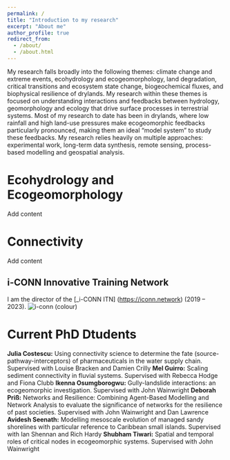 ```yaml
---
permalink: /
title: "Introduction to my research"
excerpt: "About me"
author_profile: true
redirect_from: 
  - /about/
  - /about.html
---
```


My research falls broadly into the following themes: climate change and extreme events, ecohydrology and ecogeomorphology, land degradation, critical transitions and ecosystem state change, biogeochemical fluxes, and biophysical resilience of drylands. My research within these themes is focused on understanding interactions and feedbacks between hydrology, geomorphology and ecology that drive surface processes in terrestrial systems. 
Most of my research to date has been in drylands, where low rainfall and high land-use pressures make ecogeomorphic feedbacks particularly pronounced, making them an ideal “model system” to study these feedbacks.
My research relies heavily on multiple approaches: experimental work, long-term data synthesis, remote sensing, process-based modelling and geospatial analysis. 


Ecohydrology and Ecogeomorphology
======
Add content

Connectivity
======
Add content

i-CONN Innovative Training Network
------
I am the director of the [_i-CONN ITN] (https://iconn.network) (2019 – 2023).
![i-conn (colour)](https://user-images.githubusercontent.com/72811259/111382969-86895000-869f-11eb-993d-4a0728ce2e61.jpg)

Current PhD Dtudents
======
**Julia Costescu:** Using connectivity science to determine the fate (source-pathway-interceptors) of pharmaceuticals in the water supply chain.
Supervised with Louise Bracken and Damien Crilly
**Mel Guirro:** Scaling sediment connectivity in fluvial systems. Supervised with Rebecca Hodge and Fiona Clubb
**Ikenna Osumgborogwu:**  Gully-landslide interactions: an ecogeomorphic investigation. Supervised with John Wainwright
**Deborah Priß:** Networks and Resilience: Combining Agent-Based Modelling and Network Analysis to evaluate the significance of networks for the resilience of past  societies. 
Supervised with John Wainwright and Dan Lawrence
**Avidesh Seenath:** Modelling mesoscale evolution of managed sandy shorelines with particular reference to Caribbean small islands. Supervised with Ian Shennan and Rich Hardy
**Shubham Tiwari:** Spatial and temporal roles of critical nodes in ecogeomorphic systems. Supervised with John Wainwright

